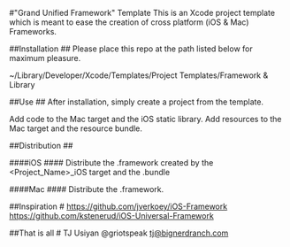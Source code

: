 
#"Grand Unified Framework" Template
This is an Xcode project template which is meant to ease the creation of cross platform (iOS & Mac) Frameworks. 

##Installation ##
Please place this repo at the path listed below for maximum pleasure.

~/Library/Developer/Xcode/Templates/Project Templates/Framework & Library


##Use ##
After installation, simply create a project from the template. 

Add code to the Mac target and the iOS static library.
Add resources to the Mac target and the resource bundle.

##Distribution ##

####iOS ####
Distribute the .framework created by the <Project_Name>_iOS target and the .bundle

####Mac ####
Distribute the .framework.

##Inspiration #
https://github.com/jverkoey/iOS-Framework
https://github.com/kstenerud/iOS-Universal-Framework

##That is all #
TJ Usiyan
@griotspeak
tj@bignerdranch.com
